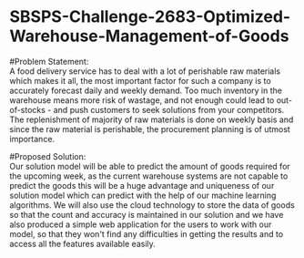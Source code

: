 # SBSPS-Challenge-2683-Optimized-Warehouse-Management-of-Goods
#Problem Statement:  
    A food delivery service has to deal with a lot of perishable raw materials which makes it all, the most important factor for such a company is to accurately forecast daily and weekly demand. Too much inventory in the warehouse means more risk of wastage, and not enough could lead to out-of-stocks - and push customers to seek solutions from your competitors. The replenishment of majority of raw materials is done on weekly basis and since the raw material is perishable, the procurement planning is of utmost importance.
  
#Proposed Solution:  
Our solution model will be able to predict the amount of goods required for the upcoming week, as the current warehouse systems are not capable to predict the goods this will be a huge advantage and uniqueness of our solution model which can predict with the help of our machine learning algorithms. We will also use the cloud technology to store the data of goods so that the count and accuracy is maintained in our solution and we have also produced a simple web application for the users to work with our model, so that they won't find any difficulties in getting the results and to access all the features available easily.  

